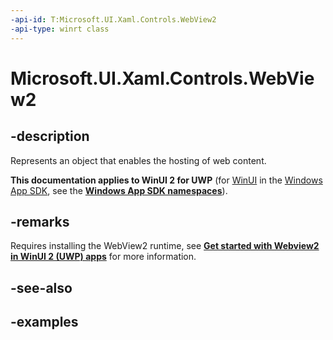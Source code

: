 ```yaml
---
-api-id: T:Microsoft.UI.Xaml.Controls.WebView2
-api-type: winrt class
---
```


# Microsoft.UI.Xaml.Controls.WebView2

<!--
public class WebView2 : Microsoft.UI.Xaml.FrameworkElement
-->

## -description

Represents an object that enables the hosting of web content. 

**This documentation applies to WinUI 2 for UWP** (for [WinUI](/windows/apps/winui/winui3/) in the [Windows App SDK](/windows/apps/windows-app-sdk/), see the **[Windows App SDK namespaces](/windows/windows-app-sdk/api/winrt/)**).

## -remarks

Requires installing the WebView2 runtime, see **[Get started with Webview2 in WinUI 2 (UWP) apps](/microsoft-edge/webview2/get-started/winui2)** for more information.

## -see-also

## -examples
